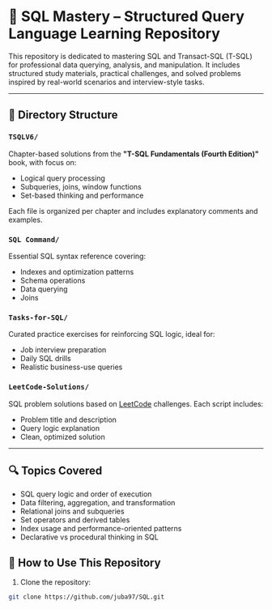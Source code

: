 # 📘 SQL Mastery – Structured Query Language Learning Repository

This repository is dedicated to mastering SQL and Transact-SQL (T-SQL) for professional data querying, analysis, and manipulation. It includes structured study materials, practical challenges, and solved problems inspired by real-world scenarios and interview-style tasks.

---

## 📁 Directory Structure

### `TSQLV6/`
Chapter-based solutions from the **"T-SQL Fundamentals (Fourth Edition)"** book, with focus on:
- Logical query processing
- Subqueries, joins, window functions
- Set-based thinking and performance

Each file is organized per chapter and includes explanatory comments and examples.

### `SQL Command/`
Essential SQL syntax reference covering:
- Indexes and optimization patterns
- Schema operations
- Data querying
- Joins

### `Tasks-for-SQL/`
Curated practice exercises for reinforcing SQL logic, ideal for:
- Job interview preparation
- Daily SQL drills
- Realistic business-use queries

### `LeetCode-Solutions/`
SQL problem solutions based on [LeetCode](https://leetcode.com/problemset/database/) challenges. Each script includes:
- Problem title and description
- Query logic explanation
- Clean, optimized solution

---

## 🔍 Topics Covered

- SQL query logic and order of execution  
- Data filtering, aggregation, and transformation  
- Relational joins and subqueries  
- Set operators and derived tables  
- Index usage and performance-oriented patterns  
- Declarative vs procedural thinking in SQL 

## 🚀 How to Use This Repository

1. Clone the repository:
```bash
git clone https://github.com/juba97/SQL.git
